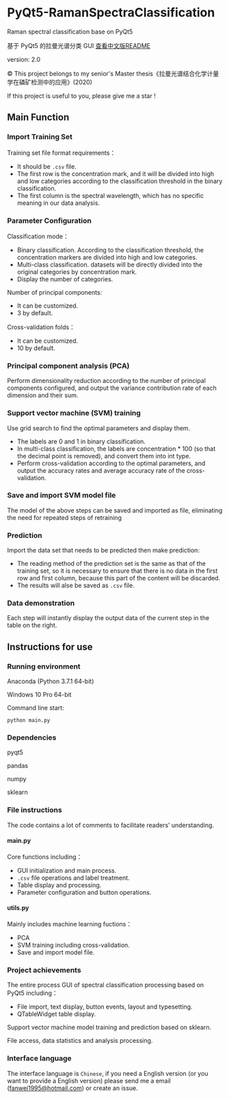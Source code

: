 # PyQt5-RamanSpectraClassification

Raman spectral classification base on PyQt5

基于 PyQt5 的拉曼光谱分类 GUI [查看中文版README](https://github.com/Cheereus/PyQt5-RamanSpectraClassification/blob/master/README-zh.md)

version: 2.0

&copy; This project belongs to my senior's Master thesis《拉曼光谱结合化学计量学在磷矿检测中的应用》(2020)

If this project is useful to you, please give me a star !

## Main Function

### Import Training Set

Training set file format requirements：

* It should be `.csv` file.
* The first row is the concentration mark, and it will be divided into high and low categories according to the classification threshold in the binary classification.
* The first column is the spectral wavelength, which has no specific meaning in our data analysis.

### Parameter Configuration

Classification mode：

* Binary classification. According to the classification threshold, the concentration markers are divided into high and low categories.
* Multi-class classification. datasets will be directly divided into the original categories by concentration mark.
* Display the number of categories.

Number of principal components:

* It can be customized.
* 3 by default.

Cross-validation folds：

* It can be customized.
* 10 by default.

### Principal component analysis (PCA)

Perform dimensionality reduction according to the number of principal components configured, and output the variance contribution rate of each dimension and their sum.

### Support vector machine (SVM) training

Use grid search to find the optimal parameters and display them.

* The labels are 0 and 1 in binary classification.
* In multi-class classification, the labels are concentration * 100 (so that the decimal point is removed), and convert them into int type.
* Perform cross-validation according to the optimal parameters, and output the accuracy rates and average accuracy rate of the cross-validation.

### Save and import SVM model file

The model of the above steps can be saved and imported as file, eliminating the need for repeated steps of retraining

### Prediction

Import the data set that needs to be predicted then make prediction:

* The reading method of the prediction set is the same as that of the training set, so it is necessary to ensure that there is no data in the first row and first column, because this part of the content will be discarded.
* The results will alse be saved as `.csv` file.

### Data demonstration

Each step will instantly display the output data of the current step in the table on the right.

## Instructions for use

### Running environment

Anaconda (Python 3.7.1 64-bit)

Windows 10 Pro 64-bit

Command line start:

```shell
python main.py
```

### Dependencies

pyqt5

pandas

numpy

sklearn

### File instructions

The code contains a lot of comments to facilitate readers’ understanding.

#### main.py

Core functions including：

* GUI initialization and main process.
* `.csv` file operations and label treatment.
* Table display and processing.
* Parameter configuration and button operations.

#### utils.py

Mainly includes machine learning fuctions：

* PCA
* SVM training including cross-validation.
* Save and import model file.

### Project achievements

The entire process GUI of spectral classification processing based on PyQt5 including：

* File import, text display, button events, layout and typesetting.
* QTableWidget table display.

Support vector machine model training and prediction based on sklearn.

File access, data statistics and analysis processing.

### Interface language

The interface language is `Chinese`, if you need a English version (or you want to provide a English version) please send me a email (fanwei1995@hotmail.com) or create an issue.
